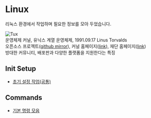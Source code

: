 # Linux

리눅스 환경에서 작업하며 필요한 정보를 모아 두었습니다.

![Tux](https://upload.wikimedia.org/wikipedia/commons/thumb/3/35/Tux.svg/100px-Tux.svg.png "리눅스 마스코트")  
운영체제 커널, 유닉스 계열 운영체제, 1991.09.17 Linus Torvalds  
오픈소스 프로젝트([github mirror](https://github.com/torvalds/linux)), 커널 홈페이지([link](http://www.kernel.org/)), 재단 홈페이지([link](https://www.linuxfoundation.org/))  
방대한 커뮤니티, 배포판과 다양한 플랫폼을 지원한다는 특징

## Init Setup

- [초기 설정 작업(공통)](init-setup.md)

## Commands

- [기본 명령 모음](basic-commands.md)
